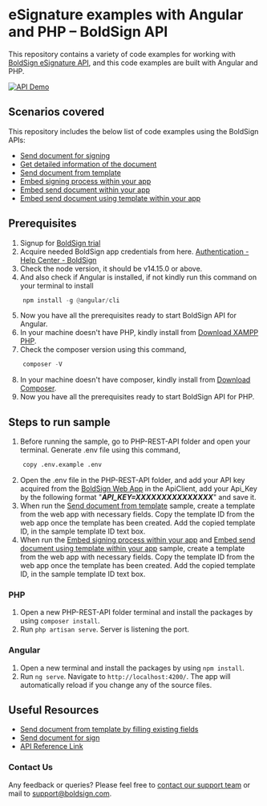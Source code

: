 # eSignature examples with Angular and PHP – BoldSign API
This repository contains a variety of code examples for working with [BoldSign eSignature API](https://boldsign.com/esignature-api/?utm_source=github&utm_medium=backlinks), and this code examples are built with Angular and PHP.

[![API Demo][api demo badge]][api demo link]

## Scenarios covered

This repository includes the below list of code examples using the BoldSign APIs:

- [Send document for signing](/Angular/src/app/sendDocument/)
- [Get detailed information of the document](/Angular/src/app/getDocumentProperties/)
- [Send document from template](/Angular/src/app/sendDocumentUsingTemplate/)
- [Embed signing process within your app](/Angular/src/app/embedSigning/)
- [Embed send document within your app](/Angular/src/app/embedSendDocument/)
- [Embed send document using template within your app](/Angular/src/app/embedSendDocumentUsingTemplate/)

## Prerequisites
1. Signup for [BoldSign trial](https://account.boldsign.com/signup?planId=101)
2. Acquire needed BoldSign app credentials from here. [Authentication - Help Center - BoldSign](https://boldsign.com/help/api/general/authentication/#basic-authentication)
3. Check the node version, it should be v14.15.0 or above.
4. And also check if Angular is installed, if not kindly run this command on your terminal to install
 
```py
	npm install -g @angular/cli
```

5. Now you have all the prerequisites ready to start BoldSign API for Angular.
6. In your machine doesn't have PHP, kindly install from [Download XAMPP PHP](https://www.apachefriends.org/download.html).
7. Check the composer version using this command,
```py
	composer -V
```
8. In your machine doesn't have composer, kindly install from [Download Composer](https://getcomposer.org/download/).
9. Now you have all the prerequisites ready to start BoldSign API for PHP.

## Steps to run sample

1. Before running the sample, go to PHP-REST-API folder and open your terminal. Generate .env file using this command,

```py
	copy .env.example .env
```

2. Open the .env file in the PHP-REST-API folder, and add your API key acquired from the [BoldSign Web App](https://app.boldsign.com/api-management/api-key/) in the ApiClient, add your Api_Key by the following format "***API_KEY=XXXXXXXXXXXXXXX***" and save it.
3. When run the [Send document from template](/Angular/src/app/sendDocumentUsingTemplate/) sample, create a template from the web app with necessary fields. Copy the template ID from the web app once the template has been created. Add the copied template ID, in the sample template ID text box.
4. When run the [Embed signing process within your app](/Angular/src/app/embedSigning/) and [Embed send document using template within your app](/Angular/src/app/embedSendDocumentUsingTemplate/) sample, create a template from the web app with necessary fields. Copy the template ID from the web app once the template has been created. Add the copied template ID, in the sample template ID text box. 

### PHP
1. Open a new PHP-REST-API folder terminal and install the packages by using `composer install`.
2. Run `php artisan serve`. Server is listening the port.

### Angular
1. Open a new terminal and install the packages by using `npm install`.
2. Run `ng serve`. Navigate to `http://localhost:4200/`. The app will automatically reload if you change any of the source files.

## Useful Resources
- [Send document from template by filling existing fields](https://boldsign.com/help/api/template/send-document-to-sign-using-template/#send-document-from-template-by-filling-existing-fields)
- [Send document for sign](https://boldsign.com/help/api/document/send-document-for-sign/)
- [API Reference Link](https://api.boldsign.com/swagger/index.html)

### Contact Us
Any feedback or queries? Please feel free to [contact our support team](https://boldsign.com/contact-us/) or mail to support@boldsign.com.

[api demo link]: https://demos.boldsign.com/
[api demo badge]: https://img.shields.io/badge/-API%20Demo-blue

[nuget link]: https://www.nuget.org/packages/BoldSign.Api/
[nuget badge]: https://img.shields.io/badge/nuget-v2.0.6-orange

[nuget downloads link]: https://www.nuget.org/packages/BoldSign.Api/
[nuget downloads badge]: https://img.shields.io/badge/downloads-2.5k%2B-brightgreen
